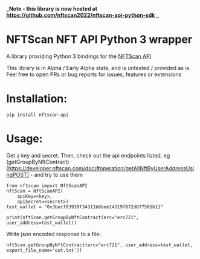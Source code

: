 **_Note - this library is now hosted at https://github.com/nftscan2022/nftscan-api-python-sdk
_**
# NFTScan NFT API Python 3 wrapper

A library providing Python 3 bindings for the [NFTScan API](https://developer.nftscan.com/)

This library is in Alpha / Early Alpha state, and is untested / provided as is. Feel free to open PRs or bug reports for issues, features or extensions

# Installation:

```
pip install nftscan-api
```

# Usage:

Get a key and secret. Then, check out the api endpoints listed, eg (getGroupByNftContract)[https://developer.nftscan.com/doc/#operation/getAllNftByUserAddressUsingPOST] - and try to use them

```
from nftscan import NftScanAPI
nftScan = NftScanAPI(
    apiKey=<key>,
    apiSecret=<secret>)
test_wallet = "0x3becf83939f34311b6bee143197872d877501b11"

print(nftScan.getGroupByNftContract(erc="erc721", user_address=test_wallet))
```

Write json encoded response to a file:

```
nftScan.getGroupByNftContract(erc="erc721", user_address=test_wallet, export_file_name='out.txt'))

```
